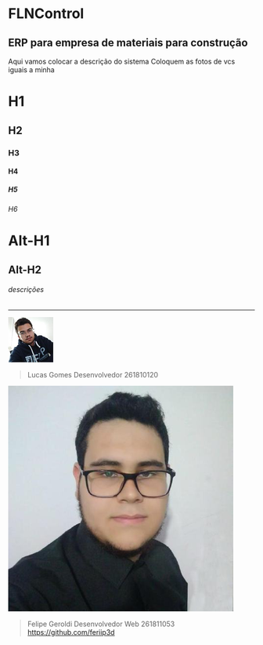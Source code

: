 # FLNControl
## ERP para empresa de materiais para construção
Aqui vamos colocar a descrição do sistema
Coloquem as fotos de vcs iguais a minha

# H1
## H2


### H3
#### H4


##### H5
###### H6

Alt-H1
======

Alt-H2
------

###### descrições 
___
![LucasGomes](./img/lucas-gomes.jpg) 
> Lucas Gomes
> Desenvolvedor
> 261810120

![FelipeGeroldi](./img/feriip3d.jpg)
> Felipe Geroldi
> Desenvolvedor Web
> 261811053
> https://github.com/feriip3d
